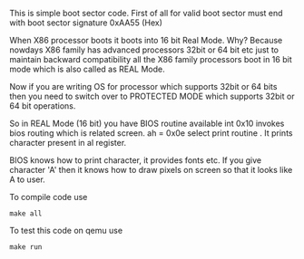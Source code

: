 This is simple boot sector code. First of all for valid boot sector must end with boot sector signature 0xAA55 (Hex)

When X86 processor boots it boots into 16 bit Real Mode.
Why?
Because nowdays X86 family has advanced processors 32bit or 64 bit etc just to maintain backward compatibility all the X86 family processors boot in 16 bit mode which is also called as REAL Mode.

Now if you are writing OS for processor which supports 32bit or 64 bits then you need to switch over to PROTECTED MODE which supports 32bit or 64 bit operations.

So in REAL Mode (16 bit) you have BIOS routine available
int 0x10 invokes bios routing which is related screen.
ah = 0x0e select print routine . It prints character present in
al register.

BIOS knows how to print character, it provides fonts etc.
If you give character 'A' then it knows how to draw pixels on screen so that it looks like A to user.


To compile code use 
```
make all
``` 

To test this code on qemu use
```
make run
```